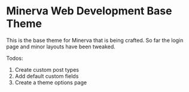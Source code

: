 # Minerva Web Development Base Theme

This is the base theme for Minerva that is being crafted. So far the login page and minor layouts have been tweaked.

Todos:

<ol>
<li>Create custom post types</li>
<li>Add default custom fields</li>
<li>Create a theme options page</li>
</ol>
